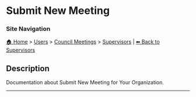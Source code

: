 <!-- description: Documentation about Submit New Meeting for Your Organization. -->

# Submit New Meeting

### Site Navigation
[🏠 Home](../../../README.md) > [Users](../../README.md) > [Council Meetings](../README.md) > [Supervisors](README.md) | [⬅ Back to Supervisors](README.md)

## Description
Documentation about Submit New Meeting for Your Organization.

---